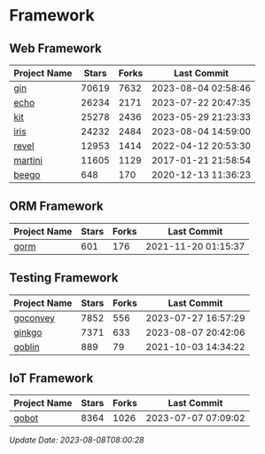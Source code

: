 # Framework

## Web Framework
| Project Name | Stars | Forks | Last Commit |
| ------------ | ----- | ----- | ----------- |
| [gin](https://github.com/gin-gonic/gin) | 70619 | 7632 | 2023-08-04 02:58:46 |
| [echo](https://github.com/labstack/echo) | 26234 | 2171 | 2023-07-22 20:47:35 |
| [kit](https://github.com/go-kit/kit) | 25278 | 2436 | 2023-05-29 21:23:33 |
| [iris](https://github.com/kataras/iris) | 24232 | 2484 | 2023-08-04 14:59:00 |
| [revel](https://github.com/revel/revel) | 12953 | 1414 | 2022-04-12 20:53:30 |
| [martini](https://github.com/go-martini/martini) | 11605 | 1129 | 2017-01-21 21:58:54 |
| [beego](https://github.com/astaxie/beego) | 648 | 170 | 2020-12-13 11:36:23 |

## ORM Framework
| Project Name | Stars | Forks | Last Commit |
| ------------ | ----- | ----- | ----------- |
| [gorm](https://github.com/jinzhu/gorm) | 601 | 176 | 2021-11-20 01:15:37 |

## Testing Framework
| Project Name | Stars | Forks | Last Commit |
| ------------ | ----- | ----- | ----------- |
| [goconvey](https://github.com/smartystreets/goconvey) | 7852 | 556 | 2023-07-27 16:57:29 |
| [ginkgo](https://github.com/onsi/ginkgo) | 7371 | 633 | 2023-08-07 20:42:06 |
| [goblin](https://github.com/franela/goblin) | 889 | 79 | 2021-10-03 14:34:22 |

## IoT Framework
| Project Name | Stars | Forks | Last Commit |
| ------------ | ----- | ----- | ----------- |
| [gobot](https://github.com/hybridgroup/gobot) | 8364 | 1026 | 2023-07-07 07:09:02 |

*Update Date: 2023-08-08T08:00:28*